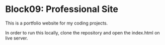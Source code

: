 # Block09: Professional Site

This is a portfolio website for my coding projects.

In order to run this locally, clone the repository and open the index.html on live server.
